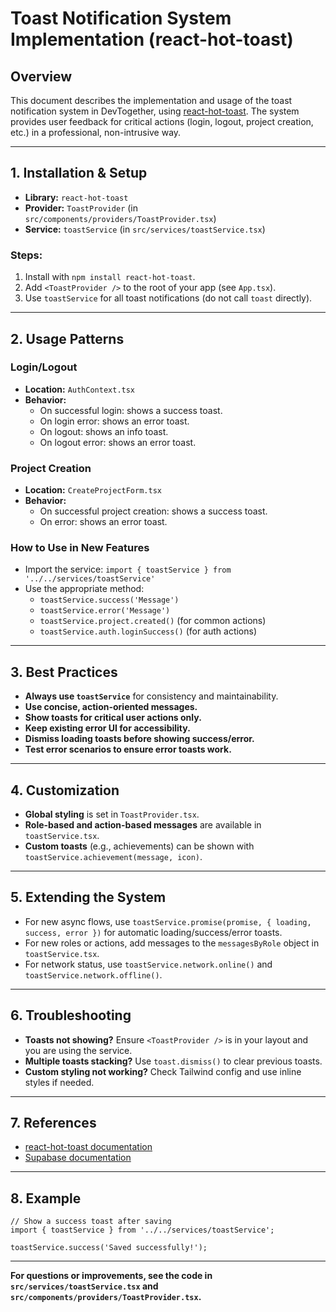 # Toast Notification System Implementation (react-hot-toast)

## Overview
This document describes the implementation and usage of the toast notification system in DevTogether, using [react-hot-toast](https://react-hot-toast.com/). The system provides user feedback for critical actions (login, logout, project creation, etc.) in a professional, non-intrusive way.

---

## 1. Installation & Setup

- **Library:** `react-hot-toast`
- **Provider:** `ToastProvider` (in `src/components/providers/ToastProvider.tsx`)
- **Service:** `toastService` (in `src/services/toastService.tsx`)

### Steps:
1. Install with `npm install react-hot-toast`.
2. Add `<ToastProvider />` to the root of your app (see `App.tsx`).
3. Use `toastService` for all toast notifications (do not call `toast` directly).

---

## 2. Usage Patterns

### Login/Logout
- **Location:** `AuthContext.tsx`
- **Behavior:**
  - On successful login: shows a success toast.
  - On login error: shows an error toast.
  - On logout: shows an info toast.
  - On logout error: shows an error toast.

### Project Creation
- **Location:** `CreateProjectForm.tsx`
- **Behavior:**
  - On successful project creation: shows a success toast.
  - On error: shows an error toast.

### How to Use in New Features
- Import the service: `import { toastService } from '../../services/toastService'`
- Use the appropriate method:
  - `toastService.success('Message')`
  - `toastService.error('Message')`
  - `toastService.project.created()` (for common actions)
  - `toastService.auth.loginSuccess()` (for auth actions)

---

## 3. Best Practices
- **Always use `toastService`** for consistency and maintainability.
- **Use concise, action-oriented messages.**
- **Show toasts for critical user actions only.**
- **Keep existing error UI for accessibility.**
- **Dismiss loading toasts before showing success/error.**
- **Test error scenarios to ensure error toasts work.**

---

## 4. Customization
- **Global styling** is set in `ToastProvider.tsx`.
- **Role-based and action-based messages** are available in `toastService.tsx`.
- **Custom toasts** (e.g., achievements) can be shown with `toastService.achievement(message, icon)`.

---

## 5. Extending the System
- For new async flows, use `toastService.promise(promise, { loading, success, error })` for automatic loading/success/error toasts.
- For new roles or actions, add messages to the `messagesByRole` object in `toastService.tsx`.
- For network status, use `toastService.network.online()` and `toastService.network.offline()`.

---

## 6. Troubleshooting
- **Toasts not showing?** Ensure `<ToastProvider />` is in your layout and you are using the service.
- **Multiple toasts stacking?** Use `toast.dismiss()` to clear previous toasts.
- **Custom styling not working?** Check Tailwind config and use inline styles if needed.

---

## 7. References
- [react-hot-toast documentation](https://react-hot-toast.com/)
- [Supabase documentation](https://supabase.com/docs)

---

## 8. Example
```tsx
// Show a success toast after saving
import { toastService } from '../../services/toastService';

toastService.success('Saved successfully!');
```

---

**For questions or improvements, see the code in `src/services/toastService.tsx` and `src/components/providers/ToastProvider.tsx`.** 